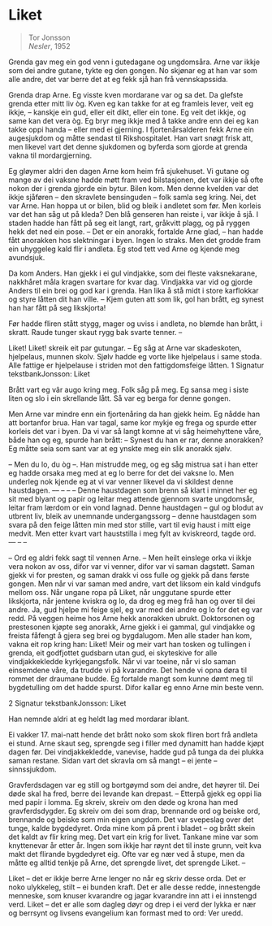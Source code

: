 # Liket
> Tor Jonsson  
> *Nesler*, 1952


Grenda gav meg ein god venn i gutedagane og ungdomsåra. Arne var ikkje som dei andre gutane, tykte eg den gongen. No skjønar eg at han var som alle andre, det var berre det at eg fekk sjå han frå vennskapssida.

Grenda drap Arne. Eg visste kven mordarane var og sa det. Da glefste grenda etter mitt liv òg. Kven eg kan takke for at eg framleis lever, veit eg ikkje, – kanskje ein gud, eller eit dikt, eller ein tone. Eg veit det ikkje, og same kan det vera òg. Eg bryr meg ikkje med å takke andre enn dei eg kan takke oppi handa – eller med ei gjerning. I fjortenårsalderen fekk Arne ein augesjukdom og måtte sendast til Rikshospitalet. Han vart snøgt frisk att, men likevel vart det denne sjukdomen og byferda som gjorde at grenda vakna til mordargjerning.

Eg gløymer aldri den dagen Arne kom heim frå sjukehuset. Vi gutane og mange av dei vaksne hadde møtt fram ved bilstasjonen, det var ikkje så ofte nokon der i grenda gjorde ein bytur. Bilen kom. Men denne kvelden var det ikkje sjåføren – den skravlete bensinguden – folk samla seg kring. Nei, det var Arne. Han hoppa ut or bilen, blid og bleik i andletet som før. Men korleis var det han såg ut på kleda? Den blå genseren han reiste i, var ikkje å sjå. I staden hadde han fått på seg eit langt, rart, gråkvitt plagg, og på ryggen hekk det ned ein pose. – Det er ein anorakk, fortalde Arne glad, – han hadde fått anorakken hos slektningar i byen. Ingen lo straks. Men det grodde fram ein uhyggeleg kald flir i andleta. Eg stod tett ved Arne og kjende meg avundsjuk.

Da kom Anders. Han gjekk i ei gul vindjakke, som dei fleste vaksnekarane, nakkhåret måla kragen svartare for kvar dag. Vindjakka var vid og gjorde Anders til ein brei og god kar i grenda. Han lika å stå midt i store karflokkar og styre låtten dit han ville. – Kjem guten att som lik, gol han brått, eg synest han har fått på seg likskjorta!

Før hadde fliren stått stygg, mager og uviss i andleta, no blømde han brått, i skratt. Raude tunger skaut rygg bak svarte tenner. –

Liket! Liket! skreik eit par gutungar. – Eg såg at Arne var skadeskoten, hjelpelaus, munnen skolv. Sjølv hadde eg vorte like hjelpelaus i same stoda. Alle fattige er hjelpelause i striden mot den fattigdomsfeige låtten. 1 Signatur tekstbankJonsson: Liket

Brått vart eg vâr augo kring meg. Folk såg på meg. Eg sansa meg i siste liten og slo i ein skrellande lått. Så var eg berga for denne gongen.

Men Arne var mindre enn ein fjortenåring da han gjekk heim. Eg nådde han att bortanfor brua. Han var tagal, same kor mykje eg frega og spurde etter korleis det var i byen. Da vi var så langt komne at vi såg heimehyttene våre, både han og eg, spurde han brått: – Synest du han er rar, denne anorakken? Eg måtte seia som sant var at eg ynskte meg ein slik anorakk sjølv.

– Men du lo, du òg –. Han mistrudde meg, og eg såg mistrua sat i han etter eg hadde orsaka meg med at eg lo berre for det dei vaksne lo. Men underleg nok kjende eg at vi var venner likevel da vi skildest denne haustdagen. –– – – – Denne haustdagen som brenn så klart i minnet her eg sit med blyant og papir og leitar meg attende gjennom svarte ungdomsår, leitar fram lærdom or ein vond lagnad. Denne haustdagen – gul og blodut av utbrent liv, bleik av unemnande undergangssorg – denne haustdagen som svara på den feige låtten min med stor stille, vart til evig haust i mitt eige medvit. Men etter kvart vart hauststilla i meg fylt av kviskreord, tagde ord. –– – –

– Ord eg aldri fekk sagt til vennen Arne. – Men heilt einslege orka vi ikkje vera nokon av oss, difor var vi venner, difor var vi saman dagstøtt. Saman gjekk vi for presten, og saman drakk vi oss fulle og gjekk på dans første gongen. Men når vi var saman med andre, vart det liksom ein kald vindgufs mellom oss. Når ungane ropa på Liket, når unggutane spurde etter likskjorta, når jentene kviskra og lo, da drog eg meg frå han og over til dei andre. Ja, gud hjelpe mi feige sjel, eg var med dei andre og lo for det eg var redd. På veggen heime hos Arne hekk anorakken ubrukt. Doktorsonen og prestesonen kjøpte seg anorakk, Arne gjekk i ei gammal, gul vindjakke og freista fåfengt å gjera seg brei og bygdalugom. Men alle stader han kom, vakna eit rop kring han: Liket! Meir og meir vart han tosken og tullingen i grenda, eit godfjottet gudsbarn utan gud, ei skyteskive for alle vindjakkekledde kyrkjegangsfolk. Når vi var toeine, når vi slo saman einsemdene våre, da trudde vi på kvarandre. Det hende vi opna døra til rommet der draumane budde. Eg fortalde mangt som kunne dømt meg til bygdetulling om det hadde spurst. Difor kallar eg enno Arne min beste venn.

2 Signatur tekstbankJonsson: Liket

Han nemnde aldri at eg heldt lag med mordarar iblant.

Ei vakker 17. mai-natt hende det brått noko som skok fliren bort frå andleta ei stund. Arne skaut seg, sprengde seg i filler med dynamitt han hadde kjøpt dagen før. Dei vindjakkekledde, vanevise, hadde gud på tunga da dei plukka saman restane. Sidan vart det skravla om så mangt – ei jente – sinnssjukdom.

Gravferdsdagen var eg still og bortgøymd som dei andre, det høyrer til. Dei døde skal ha fred, berre dei levande kan drepast. – Etterpå gjekk eg oppi lia med papir i lomma. Eg skreiv, skreiv om den døde og krona han med gravferdsdygder. Eg skreiv om dei som drap, brennande ord og beiske ord, brennande og beiske som min eigen ungdom. Det var svepeslag over det tunge, kalde bygdedyret. Orda mine kom på prent i bladet – og brått skein det kaldt av flir kring meg. Det vart ein krig for livet. Tankane mine var som knyttenevar år etter år. Ingen som ikkje har røynt det til inste grunn, veit kva makt det flirande bygdedyret eig. Ofte var eg nær ved å stupe, men da måtte eg alltid tenkje på Arne, det sprengde livet, det sprengde Liket. –

Liket – det er ikkje berre Arne lenger no når eg skriv desse orda. Det er noko ulykkeleg, stilt – ei bunden kraft. Det er alle desse redde, innestengde menneske, som knuser kvarandre og jagar kvarandre inn att i ei innstengd verd. Liket – det er alle som dagleg døyr og drep i ei verd der lykka er nær og berrsynt og livsens evangelium kan formast med to ord: Ver uredd.



